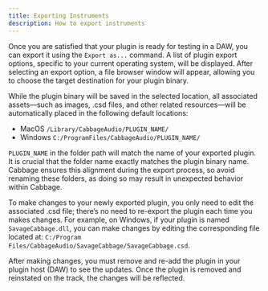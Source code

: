 ```yaml
---
title: Exporting Instruments
description: How to export instruments
---
```


Once you are satisfied that your plugin is ready for testing in a DAW, you can export it using the `Export as...` command. A list of plugin export options, specific to your current operating system, will be displayed. After selecting an export option, a file browser window will appear, allowing you to choose the target destination for your plugin binary.

While the plugin binary will be saved in the selected location, all associated assets—such as images, .csd files, and other related resources—will be automatically placed in the following default locations:

* MacOS
    `/Library/CabbageAudio/PLUGIN_NAME/`
* Windows
    `C:/ProgramFiles/CabbageAudio/PLUGIN_NAME/`
 
`PLUGIN_NAME` in the folder path will match the name of your exported plugin. It is crucial that the folder name exactly matches the plugin binary name. Cabbage ensures this alignment during the export process, so avoid renaming these folders, as doing so may result in unexpected behavior within Cabbage.

To make changes to your newly exported plugin, you only need to edit the associated .csd file; there’s no need to re-export the plugin each time you makes changes. For example, on Windows, if your plugin is named `SavageCabbage.dll`, you can make changes by editing the corresponding file located at:
`C:/Program Files/CabbageAudio/SavageCabbage/SavageCabbage.csd`.

After making changes, you must remove and re-add the plugin in your plugin host (DAW) to see the updates. Once the plugin is removed and reinstated on the track, the changes will be reflected.
